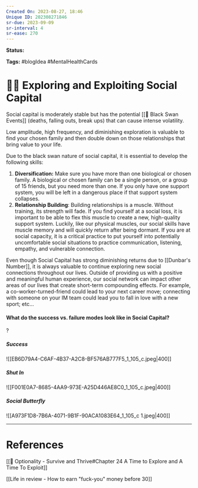 ```yaml
---
Created On: 2023-08-27, 18:46
Unique ID: 202308271846
sr-due: 2023-09-09
sr-interval: 4
sr-ease: 270
---
```

**Status:** 

**Tags:** #blogIdea #MentalHealthCards 

# 👯‍♀️ Exploring and Exploiting Social Capital

Social capital is moderately stable but has the potential [[🦢 Black Swan Events]] (deaths, falling outs, break ups) that can cause intense volatility. 

Low amplitude, high frequency, and diminishing exploration is valuable to find your chosen family and then double down on those relationships that bring value to your life.

Due to the black swan nature of social capital, it is essential to develop the following skills:

1. **Diversification:** Make sure you have more than one biological or chosen family. A biological or chosen family can be a single person, or a group of 15 friends, but you need more than one. If you only have one support system, you will be left in a dangerous place if that support system collapses.
2. **Relationship Building**: Building relationships is a muscle. Without training, its strength will fade. If you find yourself at a social loss, it is important to be able to flex this muscle to create a new, high-quality support system. Luckily, like our physical muscles, our social skills have muscle memory and will quickly return after being dormant. If you are at social capacity, it is a critical practice to put yourself into potentially uncomfortable social situations to practice communication, listening, empathy, and vulnerable connection. 


Even though Social Capital has strong diminishing returns due to [[Dunbar's Number]], it is always valuable to continue exploring new social connections throughout our lives. Outside of providing us with a positive and meaningful human experience, our social network can impact other areas of our lives that create short-term compounding effects. For example, a co-worker-turned-friend could lead to your next career move; connecting with someone on your IM team could lead you to fall in love with a new sport;  etc...


#### What do the success vs. failure modes look like in Social Capital?
?
##### Success
![[EB6D79A4-C6AF-4B37-A2C8-BF576AB777F5_1_105_c.jpeg|400]]
##### Shut In
![[F001E0A7-8685-4AA9-973E-A25D446AE8C0_1_105_c.jpeg|400]]
##### Social Butterfly
![[A973F1D8-7B6A-4071-9B1F-90ACA1083E64_1_105_c 1.jpeg|400]]
<!--SR:!2023-10-10,26,250-->

---
# References

[[📗 Optionality - Survive and Thrive#Chapter 24 A Time to Explore and A Time To Exploit]]

[[Life in review - How to earn "fuck-you" money before 30]]